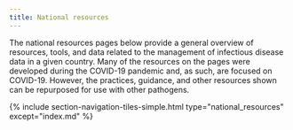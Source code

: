 ```yaml
---
title: National resources
---
```


The national resources pages below provide a general overview of resources, tools, and data related to the management of infectious disease data in a given country. Many of the resources on the pages were developed during the COVID-19 pandemic and, as such, are focused on COVID-19. However, the practices, guidance, and other resources shown can be repurposed for use with other pathogens.

{% include section-navigation-tiles-simple.html type="national_resources" except="index.md" %}
